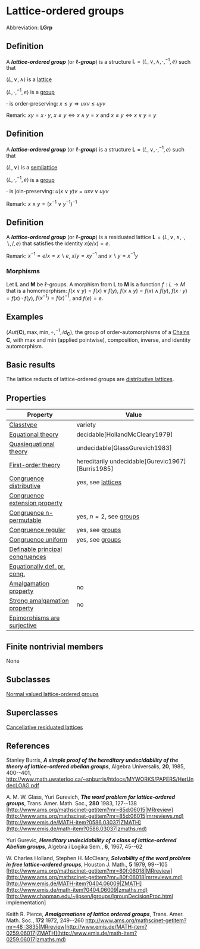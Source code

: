 # Lattice-ordered groups

Abbreviation: **LGrp**


## Definition
A ***lattice-ordered group*** (or $\ell$***-group***) is a structure $\mathbf{L}=\langle L, \vee, \wedge, \cdot, ^{-1}, e\rangle$ such that 

$\langle L, \vee, \wedge\rangle$ is a [lattice](lattices.md)

$\langle L, \cdot, ^{-1}, e\rangle$ is a [group](groups.md)

$\cdot$ is order-preserving:  $x\leq y\Longrightarrow uxv\leq uyv$

Remark: 
$xy=x\cdot y$, $x\leq y\Longleftrightarrow x\wedge y=x$ and $x\leq y\Longleftrightarrow x\vee y=y$


## Definition
A ***lattice-ordered group*** (or $\ell$***-group***) is a structure $\mathbf{L}=\langle L,\vee ,\cdot ,^{-1},e\rangle$ such that

$\langle L,\vee\rangle$ is a [semilattice](semilattices.md)

$\langle L,\cdot,^{-1},e\rangle$ is a [group](groups.md)

$\cdot$ is join-preserving:  $u(x\vee y)v=uxv\vee uyv$

Remark: $x\wedge y=( x^{-1}\vee y^{-1}) ^{-1}$


## Definition
A ***lattice-ordered group*** (or $\ell$***-group***) is a residuated
lattice $\mathbf{L}=\langle L,\vee ,\wedge ,\cdot ,\backslash
,/,e\rangle$ that satisfies the identity $x(e/x)=e$.

Remark: $x^{-1}=e/x=x\backslash e$, $x/y=xy^{-1}$ and $x\backslash y=x^{-1}y$

### Morphisms
Let $\mathbf{L}$ and $\mathbf{M}$ be $\ell$-groups. A morphism from $\mathbf{L}$ to $\mathbf{M}$ is a function $f:L\to M$ that is a
homomorphism: $f(x\vee y)=f(x)\vee f(y)$, $f(x\wedge y)=f(x)\wedge f(y)$, $f(x\cdot y)=f(x)\cdot f(y)$, $f(x^{-1})=f(x)^{-1}$, and $f(e)=e$.


## Examples
$\langle Aut(\mathbf{C}),\text{max},\text{min},\circ,^{-1},id_{\mathbf{C}}\rangle$, 
the group of order-automorphisms of a [Chains](chains.md) $\mathbf{C}$, with $\text{max}$ and $\text{min}$ 
(applied pointwise), composition, inverse, and identity automorphism.


## Basic results
The lattice reducts of lattice-ordered groups are [distributive lattices](distributive_lattices.md).


## Properties


|Property|Value|
|---|---|
|[Classtype](classtype.md)  |variety |
|[Equational theory](equational_theory.md)  |decidable[HollandMcCleary1979] |
|[Quasiequational theory](quasiequational_theory.md)  |undecidable[GlassGurevich1983] |
|[First-order theory](first-order_theory.md)  |hereditarily undecidable[Gurevic1967] [Burris1985] |
|[Congruence distributive](congruence_distributive.md)  |yes, see [lattices](lattices.md) |
|[Congruence extension property](congruence_extension_property.md)  | |
|[Congruence n-permutable](congruence_n-permutable.md)  |yes, $n=2$, see [groups](groups.md) |
|[Congruence regular](congruence_regular.md)  |yes, see [groups](groups.md) |
|[Congruence uniform](congruence_uniform.md)  |yes, see [groups](groups.md) |
|[Definable principal congruences](definable_principal_congruences.md)  | |
|[Equationally def. pr. cong.](equationally_def._pr._cong..md)  | |
|[Amalgamation property](amalgamation_property.md)  |no |
|[Strong amalgamation property](strong_amalgamation_property.md)  |no |
|[Epimorphisms are surjective](epimorphisms_are_surjective.md)  | |

## Finite nontrivial members

None 

## Subclasses
[Normal valued lattice-ordered groups](normal_valued_lattice-ordered_groups.md) 

## Superclasses
[Cancellative residuated lattices](cancellative_residuated_lattices.md) 


## References

Stanley Burris, ***A simple proof of the hereditary undecidability of the theory of lattice-ordered abelian groups***,
Algebra Universalis,
**20**, 1985, 400--401, http://www.math.uwaterloo.ca/~snburris/htdocs/MYWORKS/PAPERS/HerUndecLOAG.pdf


A. M. W. Glass, Yuri Gurevich,
***The word problem for lattice-ordered groups***,
Trans. Amer. Math. Soc., **280** 1983, 127--138
[http://www.ams.org/mathscinet-getitem?mr=85d:06015|MRreview](http://www.ams.org/mathscinet-getitem?mr=85d:06015|mrreviews.md)[http://www.emis.de/MATH-item?0586.03037|ZMATH](http://www.emis.de/math-item?0586.03037|zmaths.md)


Yuri Gurevic, ***Hereditary undecidability of a class of lattice-ordered Abelian groups***,
Algebra i Logika Sem.,
**6**, 1967, 45--62


W. Charles Holland, Stephen H. McCleary,
***Solvability of the word problem in free lattice-ordered groups***,
Houston J. Math., **5** 1979, 99--105
[http://www.ams.org/mathscinet-getitem?mr=80f:06018|MRreview](http://www.ams.org/mathscinet-getitem?mr=80f:06018|mrreviews.md)[http://www.emis.de/MATH-item?0404.06009|ZMATH](http://www.emis.de/math-item?0404.06009|zmaths.md)
[http://www.chapman.edu/~jipsen/lgroups/lgroupDecisionProc.html implementation]


Keith R. Pierce,
***Amalgamations of lattice ordered groups***,
Trans. Amer. Math. Soc., **172** 1972, 249--260
[http://www.ams.org/mathscinet-getitem?mr=48 :3835|MRreview](http://www.ams.org/mathscinet-getitem?mr=48_:3835|mrreviews.md)[http://www.emis.de/MATH-item?0259.06017|ZMATH](http://www.emis.de/math-item?0259.06017|zmaths.md)
